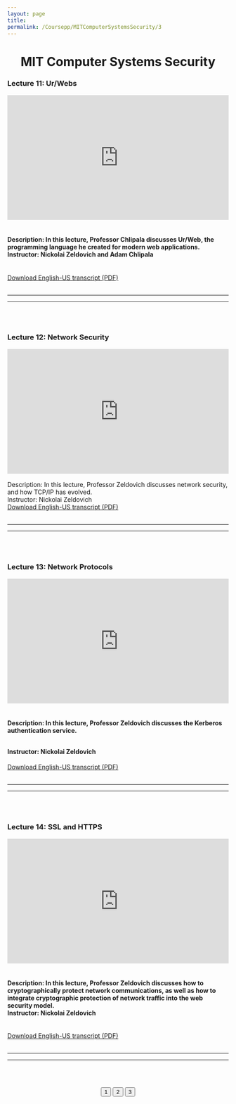 ```yaml
---
layout: page
title: 
permalink: /Coursepp/MITComputerSystemsSecurity/3
---
```


<center><h1>MIT Computer Systems Security</h1></center>


<h3><bold>Lecture 11:</bold> Ur/Webs</h3>

<div style="width: 100%;">    <div style="width: 100%; padding-top: 56.25%; position: relative;">        <iframe style="position: absolute; width: 100%; height: 100%; top: 0; right: 0; border: none" src="https://www.dideo.ir/pre_embed/v/yt/XMEFdofERLI"                allowFullScreen="true" webkitallowfullscreen="true" mozallowfullscreen="true"  allow="accelerometer; gyroscope; picture-in-picture; autoplay; fullscreen; encrypted-media" frameborder="0">        </iframe>    </div></div>
<br>
<h4>Description: In this lecture, Professor Chlipala discusses Ur/Web, the programming language he created for modern web applications.
<br>
Instructor: Nickolai Zeldovich and Adam Chlipala</h4>
<br>
<a href="https://github.com/mahdi-javid/CSE/raw/master/static_files/MIT/11.pdf">Download English-US transcript (PDF)</a>
<br><br>

---
---

<br><br>
<h3><bold>Lecture 12:</bold> Network Security</h3>

<div style="width: 100%;">    <div style="width: 100%; padding-top: 56.25%; position: relative;">        <iframe style="position: absolute; width: 100%; height: 100%; top: 0; right: 0; border: none" src="https://www.dideo.ir/pre_embed/v/yt/r4KjHEgg9Wg"                allowFullScreen="true" webkitallowfullscreen="true" mozallowfullscreen="true"  allow="accelerometer; gyroscope; picture-in-picture; autoplay; fullscreen; encrypted-media" frameborder="0">        </iframe>    </div></div>
<br>
Description: In this lecture, Professor Zeldovich discusses network security, and how TCP/IP has evolved.
<br>
Instructor: Nickolai Zeldovich
<br>
<a href="https://github.com/mahdi-javid/CSE/raw/master/static_files/MIT/12.pdf">Download English-US transcript (PDF)</a>
<br><br>

---
---

<br><br>

<h3><bold>Lecture 13:</bold> Network Protocols</h3>

<div style="width: 100%;">    <div style="width: 100%; padding-top: 56.25%; position: relative;">        <iframe style="position: absolute; width: 100%; height: 100%; top: 0; right: 0; border: none" src="https://www.dideo.ir/pre_embed/v/yt/QOtA76ga_fY"                allowFullScreen="true" webkitallowfullscreen="true" mozallowfullscreen="true"  allow="accelerometer; gyroscope; picture-in-picture; autoplay; fullscreen; encrypted-media" frameborder="0">        </iframe>    </div></div>
<br>
<h4>Description: In this lecture, Professor Zeldovich discusses the Kerberos authentication service.

<br>Instructor: Nickolai Zeldovich</h4>
<a href="https://github.com/mahdi-javid/CSE/raw/master/static_files/MIT/13.pdf">Download English-US transcript (PDF)</a>
<br><br>

---
---

<br><br>

<h3><bold>Lecture 14:</bold> SSL and HTTPS</h3>

<div style="width: 100%;">    <div style="width: 100%; padding-top: 56.25%; position: relative;">        <iframe style="position: absolute; width: 100%; height: 100%; top: 0; right: 0; border: none" src="https://www.dideo.ir/pre_embed/v/yt/q1OF_0ICt9A"                allowFullScreen="true" webkitallowfullscreen="true" mozallowfullscreen="true"  allow="accelerometer; gyroscope; picture-in-picture; autoplay; fullscreen; encrypted-media" frameborder="0">        </iframe>    </div></div>
<br>
<h4>Description: In this lecture, Professor Zeldovich discusses how to cryptographically protect network communications, as well as how to integrate cryptographic protection of network traffic into the web security model.
<br>
Instructor: Nickolai Zeldovich</h4>
<br>
<a href="https://github.com/mahdi-javid/CSE/raw/master/static_files/MIT/14.pdf">Download English-US transcript (PDF)</a>
<br><br>

---
---

<br><br>
<center>

<button class = "button-coursepp" onclick="window.location.href = '/CSE/Coursepp/MITComputerSystemsSecurity/1'">1</button>
<button class = "button-coursepp" onclick="window.location.href = '/CSE/Coursepp/MITComputerSystemsSecurity/2'">2</button>
<button class = "button-coursepp disabled-coursepp"> 3 </button>
</center>

















<!-- <form action="https://mahdi-javid.github.io/CSE/Coursepp/MITComputerSystemsSecurity/2">
    <button class = "button-coursepp">2</button>
</form> -->
<!-- <a style="color: white; text-align:center;  text-decoration: none; display: inline-block; font-size: 16px;" href ='https://mahdi-javid.github.io/CSE/Coursepp/MITComputerSystemsSecurity/2'>
2</a> -->